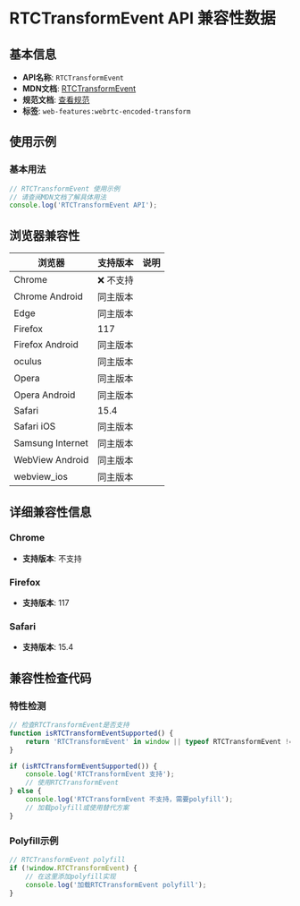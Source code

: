 # RTCTransformEvent API 兼容性数据

## 基本信息

- **API名称**: `RTCTransformEvent`
- **MDN文档**: [RTCTransformEvent](https://developer.mozilla.org/docs/Web/API/RTCTransformEvent)
- **规范文档**: [查看规范](https://w3c.github.io/webrtc-encoded-transform/#rtctransformevent)
- **标签**: `web-features:webrtc-encoded-transform`

## 使用示例

### 基本用法

```javascript
// RTCTransformEvent 使用示例
// 请查阅MDN文档了解具体用法
console.log('RTCTransformEvent API');
```

## 浏览器兼容性

| 浏览器 | 支持版本 | 说明 |
|--------|----------|------|
| Chrome | ❌ 不支持 |  |
| Chrome Android | 同主版本 |  |
| Edge | 同主版本 |  |
| Firefox | 117 |  |
| Firefox Android | 同主版本 |  |
| oculus | 同主版本 |  |
| Opera | 同主版本 |  |
| Opera Android | 同主版本 |  |
| Safari | 15.4 |  |
| Safari iOS | 同主版本 |  |
| Samsung Internet | 同主版本 |  |
| WebView Android | 同主版本 |  |
| webview_ios | 同主版本 |  |

## 详细兼容性信息

### Chrome

- **支持版本**: 不支持

### Firefox

- **支持版本**: 117

### Safari

- **支持版本**: 15.4

## 兼容性检查代码

### 特性检测

```javascript
// 检查RTCTransformEvent是否支持
function isRTCTransformEventSupported() {
    return 'RTCTransformEvent' in window || typeof RTCTransformEvent !== 'undefined';
}

if (isRTCTransformEventSupported()) {
    console.log('RTCTransformEvent 支持');
    // 使用RTCTransformEvent
} else {
    console.log('RTCTransformEvent 不支持，需要polyfill');
    // 加载polyfill或使用替代方案
}
```

### Polyfill示例

```javascript
// RTCTransformEvent polyfill
if (!window.RTCTransformEvent) {
    // 在这里添加polyfill实现
    console.log('加载RTCTransformEvent polyfill');
}
```

